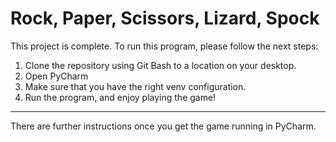 # Rock, Paper, Scissors, Lizard, Spock

<p>This project is complete. To run this program, please follow the next steps:</p>
<ol>
<li>Clone the repository using Git Bash to a location on your desktop.</li>
<li>Open PyCharm</li>
<li>Make sure that you have the right venv configuration.</li>
<li>Run the program, and enjoy playing the game!</li>
</ol>
<hr/>

<p>There are further instructions once you get the game running in PyCharm.</p>
